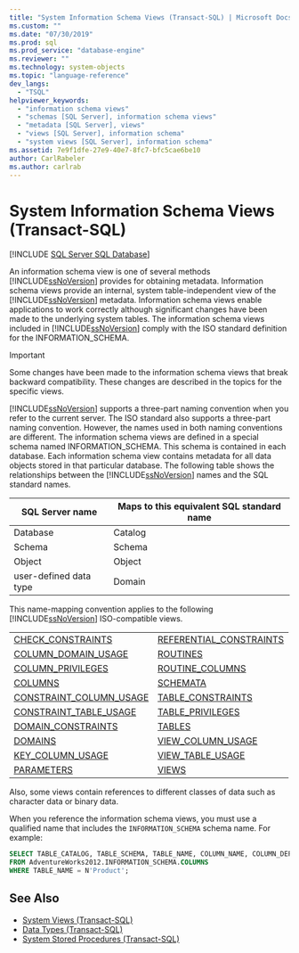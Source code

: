 ```yaml
---
title: "System Information Schema Views (Transact-SQL) | Microsoft Docs"
ms.custom: ""
ms.date: "07/30/2019"
ms.prod: sql
ms.prod_service: "database-engine"
ms.reviewer: ""
ms.technology: system-objects
ms.topic: "language-reference"
dev_langs: 
  - "TSQL"
helpviewer_keywords: 
  - "information schema views"
  - "schemas [SQL Server], information schema views"
  - "metadata [SQL Server], views"
  - "views [SQL Server], information schema"
  - "system views [SQL Server], information schema"
ms.assetid: 7e9f1dfe-27e9-40e7-8fc7-bfc5cae6be10
author: CarlRabeler
ms.author: carlrab
---
```

# System Information Schema Views (Transact-SQL)

[!INCLUDE [SQL Server SQL Database](../../includes/applies-to-version/sql-asdb.md)]

An information schema view is one of several methods [!INCLUDE[ssNoVersion](../../includes/ssnoversion-md.md)] provides for obtaining metadata. Information schema views provide an internal, system table-independent view of the [!INCLUDE[ssNoVersion](../../includes/ssnoversion-md.md)] metadata. Information schema views enable applications to work correctly although significant changes have been made to the underlying system tables. The information schema views included in [!INCLUDE[ssNoVersion](../../includes/ssnoversion-md.md)] comply with the ISO standard definition for the INFORMATION_SCHEMA.

> [!IMPORTANT]
> Some changes have been made to the information schema views that break backward compatibility. These changes are described in the topics for the specific views.

[!INCLUDE[ssNoVersion](../../includes/ssnoversion-md.md)] supports a three-part naming convention when you refer to the current server. The ISO standard also supports a three-part naming convention. However, the names used in both naming conventions are different. The information schema views are defined in a special schema named INFORMATION_SCHEMA. This schema is contained in each database. Each information schema view contains metadata for all data objects stored in that particular database. The following table shows the relationships between the [!INCLUDE[ssNoVersion](../../includes/ssnoversion-md.md)] names and the SQL standard names.

|SQL Server name|Maps to this equivalent SQL standard name|
|---------------------|-----------------------------------------------|
|Database|Catalog|
|Schema|Schema|
|Object|Object|
|user-defined data type|Domain|

This name-mapping convention applies to the following [!INCLUDE[ssNoVersion](../../includes/ssnoversion-md.md)] ISO-compatible views.

|||
|-|-|
|[CHECK_CONSTRAINTS](../../relational-databases/system-information-schema-views/check-constraints-transact-sql.md)|[REFERENTIAL_CONSTRAINTS](../../relational-databases/system-information-schema-views/referential-constraints-transact-sql.md)|
|[COLUMN_DOMAIN_USAGE](../../relational-databases/system-information-schema-views/column-domain-usage-transact-sql.md)|[ROUTINES](../../relational-databases/system-information-schema-views/routines-transact-sql.md)|
|[COLUMN_PRIVILEGES](../../relational-databases/system-information-schema-views/column-privileges-transact-sql.md)|[ROUTINE_COLUMNS](../../relational-databases/system-information-schema-views/routine-columns-transact-sql.md)|
|[COLUMNS](../../relational-databases/system-information-schema-views/columns-transact-sql.md)|[SCHEMATA](../../relational-databases/system-information-schema-views/schemata-transact-sql.md)|
|[CONSTRAINT_COLUMN_USAGE](../../relational-databases/system-information-schema-views/constraint-column-usage-transact-sql.md)|[TABLE_CONSTRAINTS](../../relational-databases/system-information-schema-views/table-constraints-transact-sql.md)|
|[CONSTRAINT_TABLE_USAGE](../../relational-databases/system-information-schema-views/constraint-table-usage-transact-sql.md)|[TABLE_PRIVILEGES](../../relational-databases/system-information-schema-views/table-privileges-transact-sql.md)|
|[DOMAIN_CONSTRAINTS](../../relational-databases/system-information-schema-views/domain-constraints-transact-sql.md)|[TABLES](../../relational-databases/system-information-schema-views/tables-transact-sql.md)|
|[DOMAINS](../../relational-databases/system-information-schema-views/domains-transact-sql.md)|[VIEW_COLUMN_USAGE](../../relational-databases/system-information-schema-views/view-column-usage-transact-sql.md)|
|[KEY_COLUMN_USAGE](../../relational-databases/system-information-schema-views/key-column-usage-transact-sql.md)|[VIEW_TABLE_USAGE](../../relational-databases/system-information-schema-views/view-table-usage-transact-sql.md)|
|[PARAMETERS](../../relational-databases/system-information-schema-views/parameters-transact-sql.md)|[VIEWS](../../relational-databases/system-information-schema-views/views-transact-sql.md)|

Also, some views contain references to different classes of data such as character data or binary data.

When you reference the information schema views, you must use a qualified name that includes the `INFORMATION_SCHEMA` schema name. For example:

```sql
SELECT TABLE_CATALOG, TABLE_SCHEMA, TABLE_NAME, COLUMN_NAME, COLUMN_DEFAULT
FROM AdventureWorks2012.INFORMATION_SCHEMA.COLUMNS
WHERE TABLE_NAME = N'Product';
```

## See Also

- [System Views &#40;Transact-SQL&#41;](../../relational-databases/system-views/replication-views-transact-sql.md)
- [Data Types &#40;Transact-SQL&#41;](../../t-sql/data-types/data-types-transact-sql.md)
- [System Stored Procedures &#40;Transact-SQL&#41;](../../relational-databases/system-stored-procedures/system-stored-procedures-transact-sql.md) 
